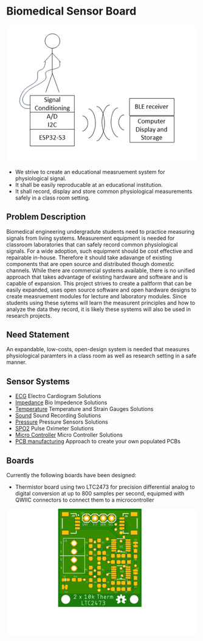# Biomedical Sensor Board

![alt text](./Concept.png)

- We strive to create an educational measruement system for physiological signal. 
- It shall be easily reproducable at an educational institution.
- It shall record, display and store common physiological measurements safely in a class room setting.

## Problem Description

Biomedical engineering undergradute students need to practice measuring signals from living systems.
Measurement equipment is needed for classroom laboratories that can safely record common physiological signals.
For a wide adoption, such equipment should be cost effective and repairable in-house. 
Therefore it should take adavange of existing components that are open source and distributed though domestic channels.
While there are commercial systems available, there is no unified approach that takes advantage of existing hardware and software and is capable of expansion.
This project strives to create a paltform that can be easily expanded, uses open source software and open hardware designs to create measruement modules for lecture and laboratory modules.
Since students using these sytems will learn the measurent principles and how to analyze the data they record, it is likely these systems will also be used in research projects.

## Need Statement

An expandable, low-costs, open-design system is needed that measures physiological paramters in a class room as well as research setting in a safe manner.

## Sensor Systems

- [ECG](ECG.md) Electro Cardiogram Solutions
- [Impedance](impedance.md) Bio Impedence Solutions
- [Temperature](temperature.md) Temperature and Strain Gauges Solutions
- [Sound](sound.md) Sound Recording Solutions
- [Pressure](pressure.md) Pressure Sensors Solutions
- [SPO2](spo2.md) Pulse Oximeter Solutions
- [Micro Controller](microcontroller.md) Micro Controller Solutions
- [PCB manufacturing](pcbmanufacturing.md) Approach to create your own populated PCBs

## Boards

Currently the following boards have been designed:

- Thermistor board using two LTC2473 for precision differential analog to digital conversion at up to 800 samples per second, equipmed with QWIIC connectors to connect them to a microcontroller

![alt text](./Thermistor_Board/LTC2473CDR1_top.png)
